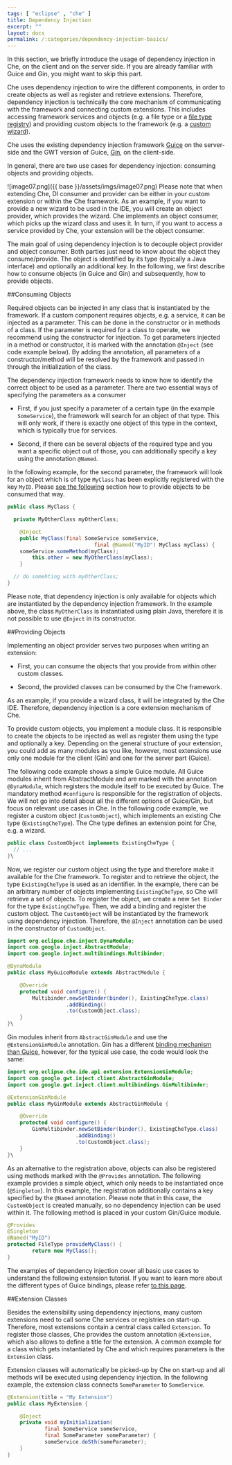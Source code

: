 ```yaml
---
tags: [ "eclipse" , "che" ]
title: Dependency Injection
excerpt: ""
layout: docs
permalink: /:categories/dependency-injection-basics/
---
```

In this section, we briefly introduce the usage of dependency injection in Che, on the client and on the server side. If you are already familiar with Guice and Gin, you might want to skip this part.

Che uses dependency injection to wire the different components, in order to create objects as well as register and retrieve extensions. Therefore, dependency injection is technically the core mechanism of communicating with the framework and connecting custom extensions. This includes accessing framework services and objects (e.g. a file type or a [file type registry](code-editors)) and providing custom objects to the framework (e.g. a [custom wizard](project-types)).

Che uses the existing dependency injection framework [Guice](https://www.google.com/url?sa=t&rct=j&q=&esrc=s&source=web&cd=1&cad=rja&uact=8&ved=0ahUKEwi69oT_sO3MAhXKOxQKHYMIB58QFggcMAA&url=https%3A%2F%2Fgithub.com%2Fgoogle%2Fguice&usg=AFQjCNHss97LwiVZ_GVp7HlDZgZYvWIbyQ&bvm=bv.122448493,d.bGg) on the server-side and the GWT version of Guice, [Gin](https://github.com/google-code-export/google-gin), on the client-side.

In general, there are two use cases for dependency injection: consuming objects and providing objects.


![image07.png]({{ base }}/assets/imgs/image07.png)
Please note that when extending Che, DI consumer and provider can be either in your custom extension or within the Che framework. As an example, if you want to provide a new wizard to be used in the IDE, you will create an object provider, which provides the wizard. Che implements an object consumer, which picks up the wizard class and uses it. In turn, if you want to access a service provided by Che, your extension will be the object consumer.

The main goal of using dependency injection is to decouple object provider and object consumer. Both parties just need to know about the object they consume/provide. The object is identified by its type (typically a Java interface) and optionally an additional key.
In the following, we first describe how to consume objects (in Guice and Gin) and subsequently, how to provide objects.


##Consuming Objects

Required objects can be injected in any class that is instantiated by the framework. If a custom component requires objects, e.g. a service, it can be injected as a parameter. This can be done in the constructor or in methods of a class. If the parameter is required for a class to operate, we recommend using the constructor for injection. To get parameters injected in a method or constructor, it is marked with the annotation `@Inject` (see code example below). By adding the annotation, all parameters of a constructor/method will be resolved by the framework and passed in through the initialization of the class.

The dependency injection framework needs to know how to identify the correct object to be used as a parameter. There are two essential ways of specifying the parameters as a consumer
  * First, if you just specify a parameter of a certain type (in the example `SomeService`), the framework will search for an object of that type. This will only work, if there is exactly one object of this type in the context, which is typically true for services.

  * Second, if there can be several objects of the required type and you want a specific object out of those, you can additionally specify a key using the annotation `@Named`.

In the following example, for the second parameter, the framework will look for an object which is of type `MyClass` has been explicitly registered with the key `MyID`. Please [see the following](#section-providing-objects) section how to provide objects to be consumed that way.
```java  
public class MyClass {

  private MyOtherClass myOtherClass;

	@Inject
	public MyClass(final SomeService someService,
                           	final @Named("MyID") MyClass myClass) {
    someService.someMethod(myClass);
		this.other = new MyOtherClass(myClass);
	}

  // do somehting with myOtherClass;
}
```
Please note, that dependency injection is only available for objects which are instantiated by the dependency injection framework. In the example above, the class `MyOtherClass` is instantiated using plain Java, therefore it is not possible to use `@Inject` in its constructor.

##Providing Objects

Implementing an object provider serves two purposes when writing an extension:
  * First, you can consume the objects that you provide from within other custom classes.

  * Second, the provided classes can be consumed by the Che framework.

As an example, if you provide a wizard class, it will be integrated by the Che IDE. Therefore, dependency injection is a core extension mechanism of Che.

To provide custom objects, you implement a module class. It is responsible to create the objects to be injected as well as register them using the type and optionally a key. Depending on the general structure of your extension, you could add as many modules as you like, however, most extensions use only one module for the client (Gin) and one for the server part (Guice).

The following code example shows a simple Guice module. All Guice modules inherit from AbstractModule and are marked with the annotation `@DynaModule`, which registers the module itself to be executed by Guice. The mandatory method `#configure` is responsible for the registration of objects. We will not go into detail about all the different options of Guice/Gin, but focus on relevant use cases in Che. In the following code example, we register a custom object (`CustomObject`), which implements an existing Che type (`ExistingCheType`). The Che type defines an extension point for Che, e.g. a wizard.
```java  
public class CustomObject implements ExistingCheType {
  // ...
}\
```
Now, we register our custom object using the type and therefore make it available for the Che framework. To register and to retrieve the object, the type `ExistingCheType` is used as an identifier. In the example, there can be an arbitrary number of objects implementing `ExistingCheType`, so Che will retrieve a set of objects. To register the object, we create a new `Set Binder` for the type `ExistingCheType`. Then, we add a binding and register the custom object. The `CustomObject` will be instantiated by the framework using dependency injection. Therefore, the `@Inject` annotation can be used in the constructor of `CustomObject`.

```java  
import org.eclipse.che.inject.DynaModule;
import com.google.inject.AbstractModule;
import com.google.inject.multibindings.Multibinder;

@DynaModule
public class MyGuiceModule extends AbstractModule {

    @Override
    protected void configure() {
        Multibinder.newSetBinder(binder(), ExistingCheType.class)
                   .addBinding()
                   .to(CustomObject.class);
    }
}\
```
Gin modules inherit from `AbstractGinModule` and use the `@ExtensionGinModule` annotation. Gin has a different [binding mechanism than Guice](https://code.google.com/p/google-gin/wiki/GinTutorial), however, for the typical use case, the code would look the same:
```java  
import org.eclipse.che.ide.api.extension.ExtensionGinModule;
import com.google.gwt.inject.client.AbstractGinModule;
import com.google.gwt.inject.client.multibindings.GinMultibinder;

@ExtensionGinModule
public class MyGinModule extends AbstractGinModule {

    @Override
    protected void configure() {
        GinMultibinder.newSetBinder(binder(), ExistingCheType.class)
                      .addBinding()
                      .to(CustomObject.class);
    }
}\
```
As an alternative to the registration above, objects can also be registered using methods marked with the `@Provides` annotation. The following example provides a simple object, which only needs to be instantiated once (`@Singleton`). In this example, the registration additionally contains a key specified by the `@Named` annotation. Please note that in this case, the `CustomObject` is created manually, so no dependency injection can be used within it. The following method is placed in your custom Gin/Guice module.

```java  
@Provides
@Singleton
@Named("MyID")
protected FileType provideMyClass() {
    	return new MyClass();
}
```
The examples of dependency injection cover all basic use cases to understand the following extension tutorial. If you want to learn more about the different types of Guice bindings, please refer [to this page](https://github.com/google/guice/wiki/Bindings).


##Extension Classes

Besides the extensibility using dependency injections, many custom extensions need to call some Che services or registries on start-up. Therefore, most extensions contain a central class called `Extension`. To register those classes, Che provides the custom annotation `@Extension`, which also allows to define a title for the extension. A common example for a class which gets instantiated by Che and which requires parameters is the `Extension` class.

Extension classes will automatically be picked-up by Che on start-up and all methods will be executed using dependency injection. In the following example, the extension class connects `SomeParameter` to `SomeService`.


```java  
@Extension(title = "My Extension")
public class MyExtension {

	@Inject
	private void myInitialization(
        	final SomeService someService,
        	final SomeParameter someParameter) {
    		someService.doSth(someParameter);
	}
}
```
